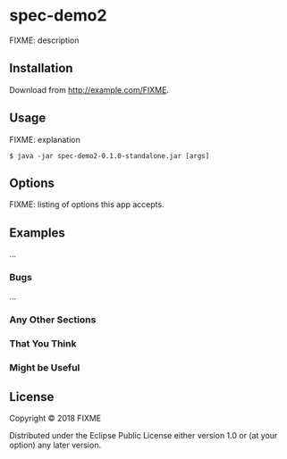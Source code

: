 # spec-demo2

FIXME: description

## Installation

Download from http://example.com/FIXME.

## Usage

FIXME: explanation

    $ java -jar spec-demo2-0.1.0-standalone.jar [args]

## Options

FIXME: listing of options this app accepts.

## Examples

...

### Bugs

...

### Any Other Sections
### That You Think
### Might be Useful

## License

Copyright © 2018 FIXME

Distributed under the Eclipse Public License either version 1.0 or (at
your option) any later version.
